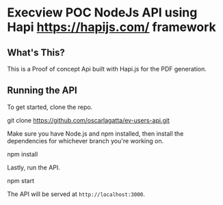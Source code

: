 # Execview POC NodeJs API using Hapi https://hapijs.com/ framework 

## What's This?

This is a Proof of concept Api built with Hapi.js for the PDF generation. 

## Running the API

To get started, clone the repo.

git clone https://github.com/oscarlagatta/ev-users-api.git

Make sure you have Node.js and npm installed, then install the dependencies for whichever branch you're working on.

npm install

Lastly, run the API.

npm start

The API will be served at `http://localhost:3000`.